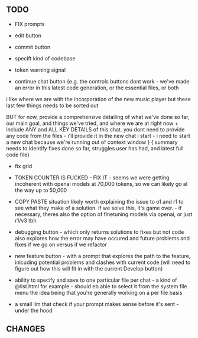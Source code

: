 TODO
---

- FIX prompts 

- edit button
- commit button
- specift kind of codebase
- token warning signal
- continue chat button
{e.g.  the controls buttons dont work - we've made an error in this latest code generation, or the essential files, or both 

i like where we are with the incorporation of the new music player but these last few things needs to be sorted out 

BUT for now, provide a comprehensive detailing of what we've done so far, our main goal, and things we've tried, and where we are at right now + include ANY and ALL KEY DETAILS of this chat. you dont need to provide any code from the files - i'll provide it in the new chat i start - i need to start a new chat because we're running out of context window
}
{ summary needs to identify fixes done so far, struggles user has had, and latest full code file}
- fix grid
- TOKEN COUNTER IS FUCKED - FIX IT - seems we were getting incoherent with openai models at 70,000 tokens, so we can likely go al the way up to 50,000
- COPY PASTE situation likely worth explaining the issue to o1 and r1 to see what they make of a solution. if we solve this, it's game over. - if necessary, theres also the option of finetuning models via openai, or just r1/v3 tbh

- debugging button - which only returns solutions to fixes but not code
also explores how the error may have occured and future problems and fixes if we go on
versus if we refactor

- new feature button - with a prompt that explores the path to the feature, inlcuding potential problems and clashes with current code
(will need to figure out how this will fit in with the current Develop button)


- ability to specify and save to one particular file per chat - a kind of @list.html for example - should eb able to select it from the system file menu
the idea being that you're generally working on a per file basis

- a small llm that check if your prompt makes sense before it's sent - under the hood

CHANGES
---